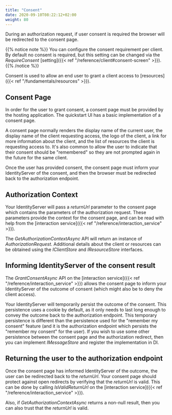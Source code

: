 ```yaml
---
title: "Consent"
date: 2020-09-10T08:22:12+02:00
weight: 80
---
```


During an authorization request, if user consent is required the browser will be redirected to the consent page.

{{% notice note %}}
You can configure the consent requirement per client. By default no consent is required, but this setting can be changed via the *RequireConsent* [setting]({{< ref "/reference/client#consent-screen" >}}).
{{% /notice %}}

Consent is used to allow an end user to grant a client access to [resources]({{< ref "/fundamentals/resources" >}}).

## Consent Page
In order for the user to grant consent, a consent page must be provided by the hosting application.
The quickstart UI has a basic implementation of a consent page.

A consent page normally renders the display name of the current user, 
the display name of the client requesting access, 
the logo of the client, 
a link for more information about the client, 
and the list of resources the client is requesting access to.
It's also common to allow the user to indicate that their consent should be "remembered" so they are not prompted again in the future for the same client.

Once the user has provided consent, the consent page must inform your IdentityServer of the consent, and then the browser must be redirected back to the authorization endpoint. 

## Authorization Context
Your IdentityServer will pass a *returnUrl* parameter to the consent page which contains the parameters of the authorization request.
These parameters provide the context for the consent page, and can be read with help from the [interaction service]({{< ref "/reference/interaction_service" >}}).

The *GetAuthorizationContextAsync* API will return an instance of *AuthorizationRequest*. Additional details about the client or resources can be obtained using the *IClientStore* and *IResourceStore* interfaces. 

## Informing IdentityServer of the consent result
The *GrantConsentAsync* API on the [interaction service]({{< ref "/reference/interaction_service" >}}) allows the consent page to inform your IdentityServer of the outcome of consent (which might also be to deny the client access).

Your IdentityServer will temporarily persist the outcome of the consent.
This persistence uses a cookie by default, as it only needs to last long enough to convey the outcome back to the authorization endpoint.
This temporary persistence is different than the persistence used for the "remember my consent" feature (and it is the authorization endpoint which persists the "remember my consent" for the user).
If you wish to use some other persistence between the consent page and the authorization redirect, then you can implement *IMessageStore<ConsentResponse>* and register the implementation in DI.

## Returning the user to the authorization endpoint
Once the consent page has informed IdentityServer of the outcome, the user can be redirected back to the *returnUrl*. 
Your consent page should protect against open redirects by verifying that the *returnUrl* is valid.
This can be done by calling *IsValidReturnUrl* on the [interaction service]({{< ref "/reference/interaction_service" >}}).

Also, if *GetAuthorizationContextAsync* returns a non-null result, then you can also trust that the *returnUrl* is valid.



